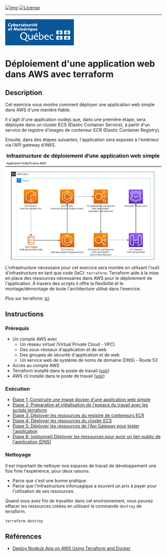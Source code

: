 <!-- ENTETE -->
[![img](https://img.shields.io/badge/Lifecycle-Experimental-339999)](https://www.quebec.ca/gouv/politiques-orientations/vitrine-numeriqc/accompagnement-des-organismes-publics/demarche-conception-services-numeriques)
[![License](https://img.shields.io/badge/Licence-LiLiQ--R-blue)](LICENSE_FR)

---

<div>
    <img src="https://github.com/CQEN-QDCE/.github/blob/main/images/mcn.png">
</div>
<!-- FIN ENTETE -->

# Déploiement d'une application web dans AWS avec terraform

## Description
Cet exercice vous montre comment déployer une application web simple dans AWS d'une manière fiable.

Il s'agit d'une application nodejs que, dans une première étape, sera déployée dans un cluster ECS (Elastic Container Service), à partir d'un service de registre d'images de conteneur ECR (Elastic Container Registry).

Ensuite, dans des étapes suivantes, l'application sera exposée à l'extérieur via l'API gateway d'AWS.

![infrastructure-aws-web-app](../../images/Infra-Web-App-AWS.png)

L'infrastructure nécessaire pour cet exercice sera montée en utilisant l'outil d'infrastructure en tant que code (IaC): `terraform`.
Terraform aide à la mise en place des ressources nécessaires dans AWS pour le déploiement de l'application. À travers des scripts il offre la flexibilité et le montage/démontage de toute l'architecture utilisé dans l'exercice.

Plus sur terraform: [ici](../../Outils/Terraform/README.md#quest-ce-que-cest-terraform)

## Instructions

### Prérequis
- Un compte AWS avec
  - Un réseau virtuel (Virtual Private Cloud - VPC)
  - Des sous-réseaux d'application et de web
  - Des groupes de sécurité d'application et de web
  - Un service web de système de noms de domaine (DNS) - Route 53
- Accès au compte AWS
- Terraform installé dans le poste de travail ([voir](../../Outils/Terraform/README.md#installation))
- AWS cli installé dans le poste de travail ([voir](../../Outils/AWS-Command-Line-Interface/README.md#installation))

### Exécution

- [Étape 1: Construire une image docker d'une application web simple](E1-image-docker-web-app.md)
- [Étape 2: Préparation et initialisation de l'espace du travail avec les scripts terraform](E2-preps-and-init-workspace-tf.md)
- [Étape 3: Déployer les ressources du registre de conteneurs ECR](E3-deploy-aws-ecr.md)
- [Étape 4: Déployer les ressources du cluster ECS](E4-deploy-aws-ecs.md)
- [Étape 5: Déployer les ressources de l'Api Gateway pour tester l'application](E5-deploy-api-gateway-aws.md)
- [Étape 6: (optionnel) Déployer les ressources pour avoir un lien public de l'application (DNS)](E6-opt-deploy-domain-name-aws.md)

### Nettoyage
Il est important de nettoyer nos espaces de travail de développement une fois finie l'expérience, pour deux raisons:
- Parce que c'est une bonne pratique.
- Parce que l'infrastructure infonuagique a souvent un prix à payer pour l'utilisation de ses ressources.

Quand vous avez fini de travailler dans cet environnement, vous pouvez effacer les ressources créées en utilisant la commande `destroy` de terraform.
```bash
terraform destroy
```

## Références
- [Deploy NodeJs App on AWS Using Terraform and Docker](https://codelabs.transcend.io/codelabs/node-terraform/index.html?index=../..index#6)